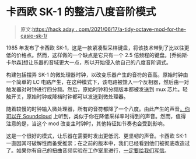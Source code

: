 # 卡西欧 SK-1 的整洁八度音阶模式

> 原文:[https://hack aday . com/2021/06/17/a-tidy-octave-mod-for-the-casio-sk-1/](https://hackaday.com/2021/06/17/a-tidy-octave-mod-for-the-casio-sk-1/)

1985 年发布了卡西欧 SK-1，这是一款紧凑型采样键盘，将该技术带到了比以往更低的价格点。然而，这样做的一个缺点是它只有一个 2.5 倍频程的键盘。[乔纳斯·卡尔森]想让乐器的音域更大一点，所以开始侵入他自己的八度音阶调式。

构建包括摆弄 SK-1 的微处理器时钟，以改变乐器产生的音符的音高。原始时钟由一个简单的 LC 电路产生，在这种模式下，该电路被馈入一个反相器，然后由一对触发器对时钟进行四分频。然后，原始时钟和分频版本都被发送到 mux 芯片。轻触开关，原始时钟或降档时钟都可以发送到微处理器。

随着较慢的时钟输入微处理器，所有的音符都降了一个八度。由此产生的声音[，你可以在 Soundcloud](https://soundcloud.com/exterm/sk-1-octave) 上听到，类似于你在降低采样率时得到的声音。然而，值得注意的是，当这个 mod 改变主时钟时，其他特征如节奏也会受到影响。

这是一个很好的模式，让乐器在需要时发出更低沉、更坚韧的声音。卡西欧 SK-1 一直因其可破解性而备受推崇；在之前的版本中，我们已经看到他们被彻底改造过了。如果你有自己的扭曲音频实验在工作室里进行，[一定要给我们写信](http://hackaday.com/submit-a-tip)。